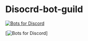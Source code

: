 # Disocrd-bot-guild
[![Bots for Discord](https://botsfordiscord.com/api/bot/787740802917990430/widget)](https://botsfordiscord.com/bots/787740802917990430)

[![Bots for Discord](https://botsfordiscord.com/api/bot/787740802917990430/server_count)]
